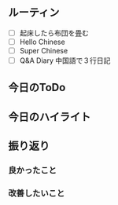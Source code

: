 
## ルーティン
- [ ] 起床したら布団を畳む
- [ ] Hello Chinese
- [ ] Super Chinese
- [ ] Q&A Diary 中国語で３行日記
## 今日のToDo
## 今日のハイライト
## 振り返り
### 良かったこと
### 改善したいこと
